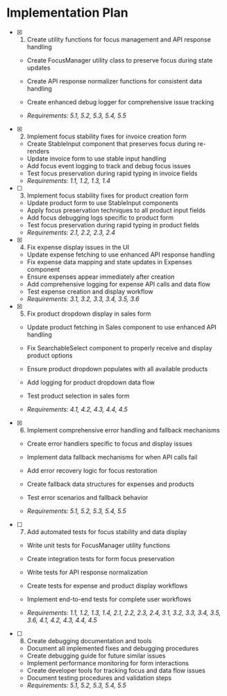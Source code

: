 # Implementation Plan

- [x] 1. Create utility functions for focus management and API response handling










  - Create FocusManager utility class to preserve focus during state updates
  - Create API response normalizer functions for consistent data handling

  - Create enhanced debug logger for comprehensive issue tracking
  - _Requirements: 5.1, 5.2, 5.3, 5.4, 5.5_

- [x] 2. Implement focus stability fixes for invoice creation form







  - Create StableInput component that preserves focus during re-renders
  - Update invoice form to use stable input handling
  - Add focus event logging to track and debug focus issues
  - Test focus preservation during rapid typing in invoice fields
  - _Requirements: 1.1, 1.2, 1.3, 1.4_



- [ ] 3. Implement focus stability fixes for product creation form







  - Update product form to use StableInput components
  - Apply focus preservation techniques to all product input fields
  - Add focus debugging logs specific to product form
  - Test focus preservation during rapid typing in product fields
  - _Requirements: 2.1, 2.2, 2.3, 2.4_





- [x] 4. Fix expense display issues in the UI





  - Update expense fetching to use enhanced API response handling
  - Fix expense data mapping and state updates in Expenses component
  - Ensure expenses appear immediately after creation
  - Add comprehensive logging for expense API calls and data flow
  - Test expense creation and display workflow
  - _Requirements: 3.1, 3.2, 3.3, 3.4, 3.5, 3.6_

- [x] 5. Fix product dropdown display in sales form





  - Update product fetching in Sales component to use enhanced API handling
  - Fix SearchableSelect component to properly receive and display product options
  - Ensure product dropdown populates with all available products
  - Add logging for product dropdown data flow

  - Test product selection in sales form
  - _Requirements: 4.1, 4.2, 4.3, 4.4, 4.5_


- [x] 6. Implement comprehensive error handling and fallback mechanisms



  - Create error handlers specific to focus and display issues
  - Implement data fallback mechanisms for when API calls fail
  - Add error recovery logic for focus restoration

  - Create fallback data structures for expenses and products
  - Test error scenarios and fallback behavior
  - _Requirements: 5.1, 5.2, 5.3, 5.4, 5.5_


- [ ] 7. Add automated tests for focus stability and data display

  - Write unit tests for FocusManager utility functions
  - Create integration tests for form focus preservation

  - Write tests for API response normalization
  - Create tests for expense and product display workflows

  - Implement end-to-end tests for complete user workflows
  - _Requirements: 1.1, 1.2, 1.3, 1.4, 2.1, 2.2, 2.3, 2.4, 3.1, 3.2, 3.3, 3.4, 3.5, 3.6, 4.1, 4.2, 4.3, 4.4, 4.5_

- [ ] 8. Create debugging documentation and tools

  - Document all implemented fixes and debugging procedures
  - Create debugging guide for future similar issues
  - Implement performance monitoring for form interactions
  - Create developer tools for tracking focus and data flow issues
  - Document testing procedures and validation steps
  - _Requirements: 5.1, 5.2, 5.3, 5.4, 5.5_